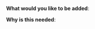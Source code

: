 <!-- Please only use this template for submitting enhancement requests -->

**What would you like to be added**:

**Why is this needed**:
